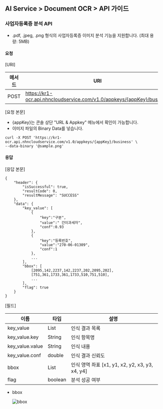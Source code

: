 ## AI Service > Document OCR > API 가이드

### 사업자등록증 분석 API
- .pdf, .jpeg, .png 형식의 사업자등록증 이미지 분석 기능을 지원합니다. (최대 용량: 5MB)

#### 요청

[URI]

| 메서드 | URI |
|---|---|
| POST | https://kr1-ocr.api.nhncloudservice.com/v1.0/appkeys/{appKey}/business |

[요청 본문]

- {appKey}는 콘솔 상단 "URL & Appkey" 메뉴에서 확인이 가능합니다.
- 이미지 파일의 Binary Data를 넣습니다.

```
curl -X POST 'https://kr1-ocr.api.nhncloudservice.com/v1.0/appkeys/{appKey}/business' \
--data-binary '@sample.png' 
```

#### 응답

[응답 본문]

```
{
    "header": {
        "isSuccessful": true,
        "resultCode": 0,
        "resultMessage": "SUCCESS"
    },
    "data": {
        "key_value": [
            {
                "key":"구분",
                "value":" 간이과세자",
                "conf":0.93
            },
            {
                "key":"등록번호",
                "value":"270-06-01309",
                "conf":1
            },
            ...
        ],
        "bbox": [
            [2095,142,2237,142,2237,202,2095,202],
            [751,361,1733,361,1733,510,751,510],
            ...
        ],
        "flag": true
    }
}
```

[필드]

| 이름 | 타입 | 설명 |
|---|---|---|
| key_value | List | 인식 결과 목록 |
| key_value.key | String | 인식 항목명 |
| key_value.value | String | 인식 내용 |
| key_value.conf | double | 인식 결과 신뢰도 |
| bbox | List | 인식 영역 좌표 [x1, y1, x2, y2, x3, y3, x4, y4] |
| flag | boolean | 분석 성공 여부 |

* bbox
 
    ![bbox](http://static.toastoven.net/prod_document_ocr/bbox.png)

